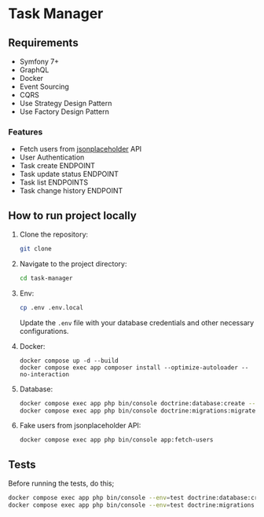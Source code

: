 # Task Manager

## Requirements
- Symfony 7+
- GraphQL
- Docker
- Event Sourcing
- CQRS
- Use Strategy Design Pattern
- Use Factory Design Pattern

### Features

- Fetch users from [jsonplaceholder](https://jsonplaceholder.typicode.com/users) API
- User Authentication
- Task create ENDPOINT
- Task update status ENDPOINT
- Task list ENDPOINTS
- Task change history ENDPOINT

## How to run project locally
1. Clone the repository:
   ```bash
   git clone
   ```
2. Navigate to the project directory:
   ```bash
   cd task-manager
   ```
3. Env:
    ```bash
    cp .env .env.local
    ```
    Update the `.env` file with your database credentials and other necessary configurations.
4. Docker:
    ```
    docker compose up -d --build
    docker compose exec app composer install --optimize-autoloader --no-interaction
   ```
   
5. Database:
    ```bash
    docker compose exec app php bin/console doctrine:database:create --if-not-exists
    docker compose exec app php bin/console doctrine:migrations:migrate
    ```

6. Fake users from jsonplaceholder API:
    ```bash
    docker compose exec app php bin/console app:fetch-users
    ```

## Tests
Before running the tests, do this;
```bash
docker compose exec app php bin/console --env=test doctrine:database:create --if-not-exists
docker compose exec app php bin/console --env=test doctrine:migrations:migrate -n
```
